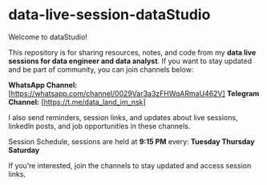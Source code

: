 # data-live-session-dataStudio
Welcome to dataStudio!

This repository is for sharing resources, notes, and code from my **data live sessions for data engineer and data analyst**. If you want to stay updated and be part of community, you can join channels below:

**WhatsApp Channel:** [https://whatsapp.com/channel/0029Var3a3zFHWqARmaU462V]
**Telegram Channel:** [https://t.me/data_land_im_nsk]

I also send reminders, session links, and updates about live sessions, linkedln posts, and job opportunities in these channels.

Session Schedule, sessions are held at **9:15 PM** every:
**Tuesday
Thursday
Saturday**

If you’re interested, join the channels to stay updated and access session links.
